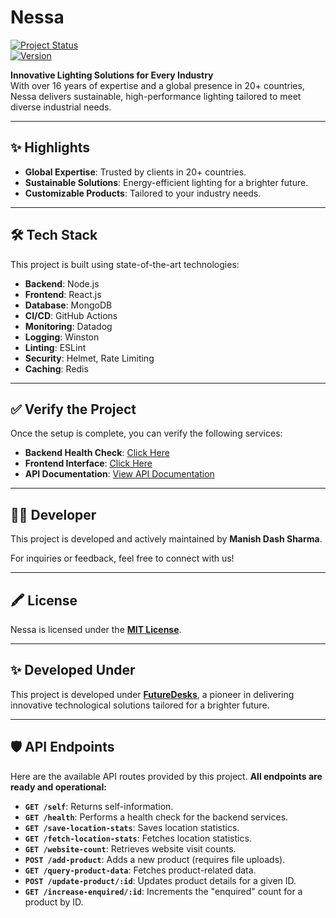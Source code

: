 # Nessa  
[![Project Status](https://img.shields.io/badge/status-active-brightgreen)](#)  
[![Version](https://img.shields.io/badge/version-1.0.0-blue)](#)  

**Innovative Lighting Solutions for Every Industry**  
With over 16 years of expertise and a global presence in 20+ countries, Nessa delivers sustainable, high-performance lighting tailored to meet diverse industrial needs.  

---

## ✨ Highlights  

- **Global Expertise**: Trusted by clients in 20+ countries.  
- **Sustainable Solutions**: Energy-efficient lighting for a brighter future.  
- **Customizable Products**: Tailored to your industry needs.  

---

## 🛠️ Tech Stack  

This project is built using state-of-the-art technologies:  

- **Backend**: Node.js  
- **Frontend**: React.js  
- **Database**: MongoDB  
- **CI/CD**: GitHub Actions  
- **Monitoring**: Datadog  
- **Logging**: Winston  
- **Linting**: ESLint  
- **Security**: Helmet, Rate Limiting  
- **Caching**: Redis  

---

## ✅ Verify the Project  

Once the setup is complete, you can verify the following services:  

- **Backend Health Check**: [Click Here](http://localhost:5000/api/v1/health)  
- **Frontend Interface**: [Click Here](http://localhost:5173)  
- **API Documentation**: [View API Documentation](https://documenter.getpostman.com/view/26372308/2sAYBd6nFr)  

---

## 👩‍💻 Developer  

This project is developed and actively maintained by **Manish Dash Sharma**.  

For inquiries or feedback, feel free to connect with us!  

---

## 🖍️ License  

Nessa is licensed under the **[MIT License](https://github.com/manishdashsharma/nessa/blob/main/LICENSE)**.  

---

## ✨ Developed Under  

This project is developed under **[FutureDesks](https://futuredesks.in/)**, a pioneer in delivering innovative technological solutions tailored for a brighter future.  

---

## 🛡️ API Endpoints  

Here are the available API routes provided by this project. **All endpoints are ready and operational:**

- **`GET /self`**: Returns self-information.  
- **`GET /health`**: Performs a health check for the backend services.  
- **`GET /save-location-stats`**: Saves location statistics.  
- **`GET /fetch-location-stats`**: Fetches location statistics.  
- **`GET /website-count`**: Retrieves website visit counts.  
- **`POST /add-product`**: Adds a new product (requires file uploads).  
- **`GET /query-product-data`**: Fetches product-related data.  
- **`POST /update-product/:id`**: Updates product details for a given ID.  
- **`GET /increase-enquired/:id`**: Increments the "enquired" count for a product by ID.  

